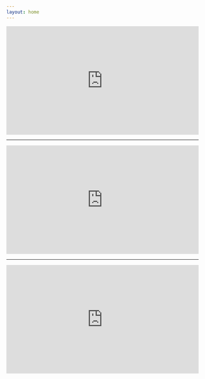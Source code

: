 ```yaml
---
layout: home
---
```


<div style="padding:56.25% 0 0 0;position:relative;"><iframe src="https://player.vimeo.com/video/647616728?badge=0&amp;autopause=0&amp;player_id=0&amp;app_id=58479" frameborder="0" allow="autoplay; fullscreen; picture-in-picture" style="position:absolute;top:0;left:0;width:100%;height:100%;" title="chrisjudkins_d4_reel_nov2021"></iframe></div><script src="https://player.vimeo.com/api/player.js"></script>

***

<div style="padding:56.25% 0 0 0;position:relative;"><iframe src="https://player.vimeo.com/video/204693315?badge=0&amp;autopause=0&amp;player_id=0&amp;app_id=58479" frameborder="0" allow="autoplay; fullscreen; picture-in-picture" style="position:absolute;top:0;left:0;width:100%;height:100%;" title="Chris Judkins Games VFX Reel"></iframe></div><script src="https://player.vimeo.com/api/player.js"></script>

***

<div style="padding:56.25% 0 0 0;position:relative;"><iframe src="https://player.vimeo.com/video/135920465?badge=0&amp;autopause=0&amp;player_id=0&amp;app_id=58479" frameborder="0" allow="autoplay; fullscreen; picture-in-picture" style="position:absolute;top:0;left:0;width:100%;height:100%;" title="Chris Judkins - VFX / Tech Art Reel"></iframe></div><script src="https://player.vimeo.com/api/player.js"></script>